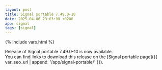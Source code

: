 ```yaml
---
layout: post
title: Signal portable 7.49.0-10
date: 2025-04-06 23:03:00 +0200
app: signal
tags: [signal]
---
```

{% include vars.html %}

Release of Signal portable 7.49.0-10 is now available.<br />
You can find links to download this release on the [Signal portable page]({{ var_seo_url | append: '/app/signal-portable/' }}).
